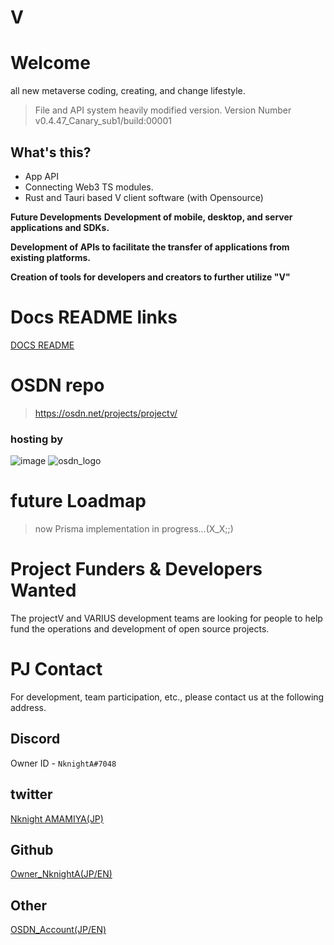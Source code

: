 # V 
# Welcome
all new metaverse coding, creating, and change lifestyle.
> File and API system heavily modified version.
> Version Number v0.4.47_Canary_sub1/build:00001

## What's this?
 - App API
 - Connecting Web3 TS modules.
 - Rust and Tauri based V client software (with Opensource)
 
  __Future Developments__
  __Development of mobile, desktop, and server applications and SDKs.__

  __Development of APIs to facilitate the transfer of applications from existing platforms.__
  
  __Creation of tools for developers and creators to further utilize "V"__

# Docs README links
[DOCS README](https://github.com/nknighta/V/tree/main/docs#v-docs-markdown-readme)

# OSDN repo

> https://osdn.net/projects/projectv/

### hosting by
![image](https://user-images.githubusercontent.com/88763245/227477885-85f92eb1-e6d0-4713-bd7b-d9dcce34085f.png)
![osdn_logo](https://user-images.githubusercontent.com/88763245/227475348-36363766-dd2b-4475-b4e7-7ac410c0fb61.png)

# future Loadmap
> now Prisma implementation in progress...(X_X;;)

# Project Funders & Developers Wanted

The projectV and VARIUS development teams are looking for people to help fund the operations and development of open source projects.

# PJ Contact
For development, team participation, etc., please contact us at the following address.

## Discord
Owner ID - ``NknightA#7048``

## twitter
[Nknight AMAMIYA(JP)](https://twitter.com/ama_dev_1)

## Github
[Owner_NknightA(JP/EN)](https://github.com/nknighta)

## Other
[OSDN_Account(JP/EN)](https://osdn.net/users/nknight/)
